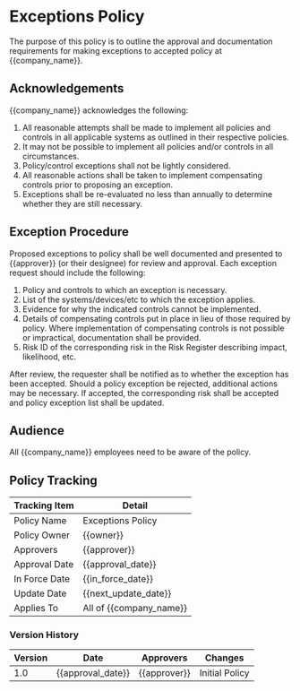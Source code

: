 # Exceptions Policy

The purpose of this policy is to outline the approval and documentation requirements for making exceptions to
accepted policy at {{company_name}}.

## Acknowledgements

{{company_name}} acknowledges the following:

1. All reasonable attempts shall be made to implement all policies and controls in all applicable systems as
   outlined in their respective policies.
1. It may not be possible to implement all policies and/or controls in all circumstances.
1. Policy/control exceptions shall not be lightly considered.
1. All reasonable actions shall be taken to implement compensating controls prior to proposing an exception.
1. Exceptions shall be re-evaluated no less than annually to determine whether they are still necessary.

## Exception Procedure

Proposed exceptions to policy shall be well documented and presented to {{approver}} (or their designee) for review
and approval. Each exception request should include the following:

1. Policy and controls to which an exception is necessary.
1. List of the systems/devices/etc to which the exception applies.
1. Evidence for why the indicated controls cannot be implemented.
1. Details of compensating controls put in place in lieu of those required by policy. Where implementation of
   compensating controls is not possible or impractical, documentation shall be provided.
1. Risk ID of the corresponding risk in the Risk Register describing impact, likelihood, etc.

After review, the requester shall be notified as to whether the exception has been accepted. Should a policy exception
be rejected, additional actions may be necessary. If accepted, the corresponding risk shall be accepted and
policy exception list shall be updated.

## Audience

All {{company_name}} employees need to be aware of the policy.

## Policy Tracking

| Tracking Item   |        Detail           |
|-----------------|-------------------------|
| Policy Name     | Exceptions Policy       |
| Policy Owner    | {{owner}}               |
| Approvers       | {{approver}}            |
| Approval Date   | {{approval_date}}       |
| In Force Date   | {{in_force_date}}       |
| Update Date     | {{next_update_date}}    |
| Applies To      | All of {{company_name}} |

### Version History

| Version |       Date        |   Approvers  |    Changes     |
|---------|-------------------|--------------|----------------|
|   1.0   | {{approval_date}} | {{approver}} | Initial Policy |
